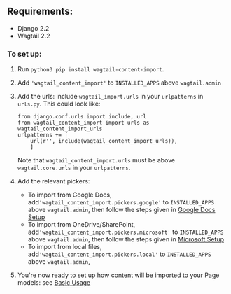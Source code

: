 ## Requirements:
* Django 2.2
* Wagtail 2.2

### To set up:
 1. Run `python3 pip install wagtail-content-import`.
 2. Add `'wagtail_content_import'` to `INSTALLED_APPS` above `wagtail.admin`
 3. Add the urls: include `wagtail_import.urls` in your `urlpatterns` in `urls.py`. This could look like:
    
        from django.conf.urls import include, url
        from wagtail_content_import import urls as wagtail_content_import_urls
        urlpatterns += [
            url(r'', include(wagtail_content_import_urls)),
            ]
    Note that `wagtail_content_import.urls` must be above `wagtail.core.urls` in your `urlpatterns`.
    
 3. Add the relevant pickers:
     - To import from Google Docs, add`'wagtail_content_import.pickers.google'` to `INSTALLED_APPS` above `wagtail.admin`,
  then follow the steps given in [Google Docs Setup](google_docs_setup.md)
     - To import from OneDrive/SharePoint, add`'wagtail_content_import.pickers.microsoft'` to `INSTALLED_APPS` above `wagtail.admin`,
  then follow the steps given in [Microsoft Setup](microsoft_setup.md)
     - To import from local files, add`'wagtail_content_import.pickers.local'` to `INSTALLED_APPS` above `wagtail.admin`,
  
 4. You're now ready to set up how content will be imported to your Page models: see [Basic Usage](basic_usage.md)
